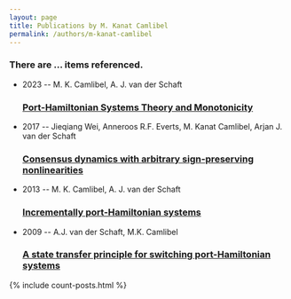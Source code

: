 ```yaml
---
layout: page
title: Publications by M. Kanat Camlibel
permalink: /authors/m-kanat-camlibel
---
```


<h3 id="number-posts">There are ... items referenced.</h3>
<ul class="post-list">
<li><span class='post-meta'>2023 -- M. K. Camlibel, A. J. van der Schaft</span><h3><a class='post-link' href="{{ site.baseurl }}/port-hamiltonian-systems-theory-and-monotonicity">Port-Hamiltonian Systems Theory and Monotonicity</a></h3></li>
<li><span class='post-meta'>2017 -- Jieqiang Wei, Anneroos R.F. Everts, M. Kanat Camlibel, Arjan J. van der Schaft</span><h3><a class='post-link' href="{{ site.baseurl }}/consensus-dynamics-with-arbitrary-sign-preserving-nonlinearities">Consensus dynamics with arbitrary sign-preserving nonlinearities</a></h3></li>
<li><span class='post-meta'>2013 -- M. K. Camlibel, A. J. van der Schaft</span><h3><a class='post-link' href="{{ site.baseurl }}/incrementally-port-hamiltonian-systems">Incrementally port-Hamiltonian systems</a></h3></li>
<li><span class='post-meta'>2009 -- A.J. van der Schaft, M.K. Camlibel</span><h3><a class='post-link' href="{{ site.baseurl }}/a-state-transfer-principle-for-switching-port-hamiltonian-systems">A state transfer principle for switching port-Hamiltonian systems</a></h3></li>

</ul>
{% include count-posts.html %}
